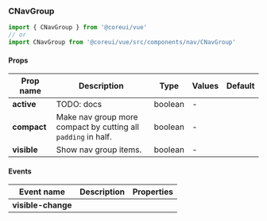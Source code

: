 ### CNavGroup

```jsx
import { CNavGroup } from '@coreui/vue'
// or
import CNavGroup from '@coreui/vue/src/components/nav/CNavGroup'
```

#### Props

| Prop name   | Description                                                   | Type    | Values | Default |
| ----------- | ------------------------------------------------------------- | ------- | ------ | ------- |
| **active**  | TODO: docs                                                    | boolean | -      |         |
| **compact** | Make nav group more compact by cutting all `padding` in half. | boolean | -      |         |
| **visible** | Show nav group items.                                         | boolean | -      |         |

#### Events

| Event name         | Description | Properties |
| ------------------ | ----------- | ---------- |
| **visible-change** |             |
